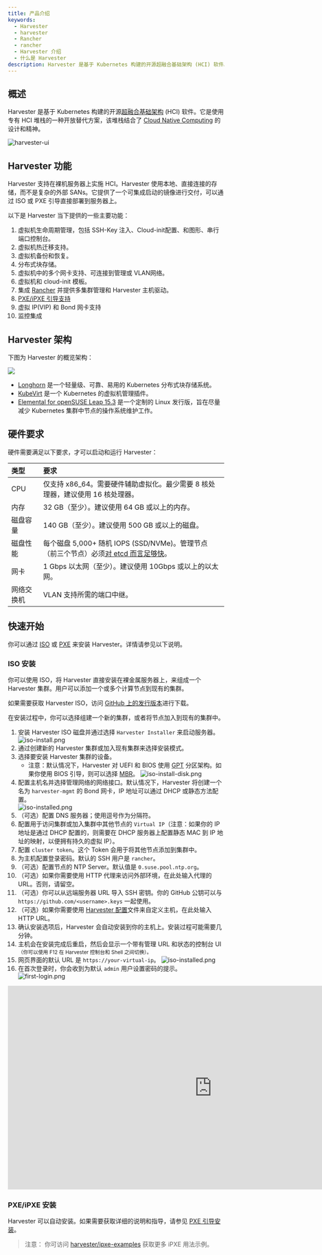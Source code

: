 ```yaml
---
title: 产品介绍
keywords:
  - Harvester
  - harvester
  - Rancher
  - rancher
  - Harvester 介绍
  - 什么是 Harvester
description: Harvester 是基于 Kubernetes 构建的开源超融合基础架构 (HCI) 软件。它是 vSphere 和 Nutanix 的开源替代方案。
---
```


## 概述

Harvester 是基于 Kubernetes 构建的开源[超融合基础架构](https://en.wikipedia.org/wiki/Hyper-converged_infrastructure) (HCI) 软件。它是使用专有 HCI 堆栈的一种开放替代方案，该堆栈结合了 [Cloud Native Computing](https://en.wikipedia.org/wiki/Cloud_native_computing) 的设计和精神。

![harvester-ui](./assets/dashboard.png)

## Harvester 功能

Harvester 支持在裸机服务器上实施 HCI。Harvester 使用本地、直接连接的存储，而不是复杂的外部 SANs。它提供了一个可集成启动的镜像进行交付，可以通过 ISO 或 PXE 引导直接部署到服务器上。

以下是 Harvester 当下提供的一些主要功能：

1. 虚拟机生命周期管理，包括 SSH-Key 注入、Cloud-init配置、和图形、串行端口控制台。
1. 虚拟机热迁移支持。
1. 虚拟机备份和恢复。
1. 分布式块存储。
1. 虚拟机中的多个网卡支持、可连接到管理或 VLAN网络。
1. 虚拟机和 cloud-init 模板。
1. 集成 [Rancher](https://github.com/rancher/rancher) 并提供多集群管理和 Harvester 主机驱动。
1. [PXE/iPXE 引导支持](./install/pxe-boot-install/_index)
1. 虚拟 IP(VIP) 和 Bond 网卡支持
1. 监控集成

## Harvester 架构
下图为 Harvester 的概览架构：

![](./assets/architecture.svg)

- [Longhorn](https://longhorn.io/) 是一个轻量级、可靠、易用的 Kubernetes 分布式块存储系统。
- [KubeVirt](https://kubevirt.io/) 是一个 Kubernetes 的虚拟机管理插件。
- [Elemental for openSUSE Leap 15.3](https://github.com/rancher-sandbox/cOS-toolkit) 是一个定制的 Linux 发行版，旨在尽量减少 Kubernetes 集群中节点的操作系统维护工作。

## 硬件要求

硬件需要满足以下要求，才可以启动和运行 Harvester：

| 类型 | 要求 |
|:---|:---|
| CPU | 仅支持 x86_64。需要硬件辅助虚拟化。最少需要 8 核处理器，建议使用 16 核处理器。 |
| 内存 | 32 GB（至少）。建议使用 64 GB 或以上的内存。 |
| 磁盘容量 | 140 GB（至少）。建议使用 500 GB 或以上的磁盘。 |
| 磁盘性能 | 每个磁盘 5,000+ 随机 IOPS (SSD/NVMe)。管理节点（前三个节点）必须[对 etcd 而言足够快](https://www.ibm.com/cloud/blog/using-fio-to-tell-whether-your-storage-is-fast-enough-for-etcd)。 |
| 网卡 | 1 Gbps 以太网（至少）。建议使用 10Gbps 或以上的以太网。 |
| 网络交换机 | VLAN 支持所需的端口中继。 |

## 快速开始

你可以通过 [ISO](./install/iso-install/_index.md) 或 [PXE](./install/pxe-boot-install/_index.md) 来安装 Harvester。详情请参见以下说明。

### ISO 安装

你可以使用 ISO，将 Harvester 直接安装在裸金属服务器上，来组成一个 Harvester 集群。用户可以添加一个或多个计算节点到现有的集群。

如果需要获取 Harvester ISO，访问 [GitHub 上的发行版本](https://github.com/harvester/harvester/releases)进行下载。

在安装过程中，你可以选择组建一个新的集群，或者将节点加入到现有的集群中。

1. 安装 Harvester ISO 磁盘并通过选择 `Harvester Installer` 来启动服务器。
   ![iso-install.png](./install/assets/iso-install.png)
1. 通过创建新的 Harvester 集群或加入现有集群来选择安装模式。
1. 选择要安装 Harvester 集群的设备。
   - 注意：默认情况下，Harvester 对 UEFI 和 BIOS 使用 [GPT](https://en.wikipedia.org/wiki/GUID_Partition_Table) 分区架构。如果你使用 BIOS 引导，则可以选择 [MBR](https://en.wikipedia.org/wiki/Master_boot_record)。
      ![iso-install-disk.png](./install/assets/iso-install-disk.png)
1. 配置主机名并选择管理网络的网络接口。默认情况下，Harvester 将创建一个名为 `harvester-mgmt` 的 Bond 网卡，IP 地址可以通过 DHCP 或静态方法配置。   
   ![iso-installed.png](./install/assets/iso-nic-config.gif)
1. （可选）配置 DNS 服务器；使用逗号作为分隔符。
1. 配置用于访问集群或加入集群中其他节点的 `Virtual IP`（注意：如果你的 IP 地址是通过 DHCP 配置的，则需要在 DHCP 服务器上配置静态 MAC 到 IP 地址的映射，以便拥有持久的虚拟 IP）。
1. 配置 `cluster token`。这个 Token 会用于将其他节点添加到集群中。
1. 为主机配置登录密码。默认的 SSH 用户是 `rancher`。
1. （可选）配置节点的 NTP Server。默认值是 `0.suse.pool.ntp.org`。
1. （可选）如果你需要使用 HTTP 代理来访问外部环境，在此处输入代理的 URL。否则，请留空。
1. （可选）你可以从远端服务器 URL 导入 SSH 密钥。你的 GitHub 公钥可以与 `https://github.com/<username>.keys` 一起使用。
1. （可选）如果你需要使用 [Harvester 配置](./install/harvester-configuration/_index.md)文件来自定义主机，在此处输入 HTTP URL。
1. 确认安装选项后，Harvester 会自动安装到你的主机上。安装过程可能需要几分钟。
1. 主机会在安装完成后重启，然后会显示一个带有管理 URL 和状态的控制台 UI<small>（你可以使用 F12 在 Harvester 控制台和 Shell 之间切换）。</small>
1. 网页界面的默认 URL 是 `https://your-virtual-ip`。
   ![iso-installed.png](./install/assets/iso-installed.png)
1. 在首次登录时，你会收到为默认 `admin` 用户设置密码的提示。
   ![first-login.png](./install/assets/first-time-login.png)

<div class="text-center">
<iframe width="950" height="475" src="https://www.youtube.com/embed/Ngsk7m6NYf4" title="YouTube video player" frameborder="0" allow="accelerometer; autoplay; clipboard-write; encrypted-media; gyroscope; picture-in-picture" allowfullscreen></iframe>
</div>

### PXE/iPXE 安装

Harvester 可以自动安装。如果需要获取详细的说明和指导，请参见 [PXE 引导安装](./install/pxe-boot-install/_index.md)。

> 注意：
> 你可访问 [harvester/ipxe-examples](https://github.com/harvester/ipxe-examples) 获取更多 iPXE 用法示例。
